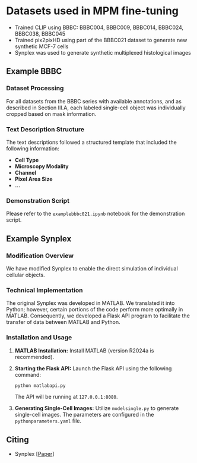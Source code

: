 # Datasets used in MPM fine-tuning

- Trained CLIP using BBBC: BBBC004, BBBC009, BBBC014, BBBC024, BBBC038, BBBC045
- Trained pix2pixHD using part of the BBBC021 dataset to generate new synthetic MCF-7 cells
- Synplex was used to generate synthetic multiplexed histological images

## Example BBBC

### Dataset Processing

For all datasets from the BBBC series with available annotations, and as described in Section III.A, each labeled single-cell object was individually cropped based on mask information.

### Text Description Structure

The text descriptions followed a structured template that included the following information:

- **Cell Type**
- **Microscopy Modality**
- **Channel**
- **Pixel Area Size**
- **...**

### Demonstration Script

Please refer to the `examplebbbc021.ipynb` notebook for the demonstration script.

## Example Synplex

### Modification Overview

We have modified Synplex to enable the direct simulation of individual cellular objects.

### Technical Implementation

The original Synplex was developed in MATLAB. We translated it into Python; however, certain portions of the code perform more optimally in MATLAB. Consequently, we developed a Flask API program to facilitate the transfer of data between MATLAB and Python.

### Installation and Usage

1. **MATLAB Installation:** Install MATLAB (version R2024a is recommended).
2. **Starting the Flask API:** Launch the Flask API using the following command:

    ```bash
    python matlabapi.py
    ```

    The API will be running at `127.0.0.1:8080`.

3. **Generating Single-Cell Images:** Utilize `modelsingle.py` to generate single-cell images. The parameters are configured in the `pythonparameters.yaml` file.

## Citing

- Synplex [[Paper](https://doi.org/10.1109/TMI.2023.3273950)]